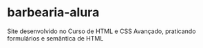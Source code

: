 # barbearia-alura

Site desenvolvido no Curso de HTML e CSS Avançado, praticando formulários e semântica de HTML
